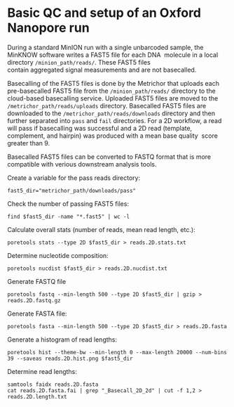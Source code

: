 # Basic QC and setup of an Oxford Nanopore run

During a standard MinION run with a single unbarcoded sample, the MinKNOW software writes a FAST5 file for each DNA 
molecule in a local directory `/minion_path/reads/`. These FAST5 files contain aggregated signal measurements and are 
not basecalled.

Basecalling of the FAST5 files is done by the Metrichor that uploads each pre-basecalled FAST5 file from the
`/minion_path/reads/` directory to the cloud-based basecalling service. Uploaded FAST5 files are moved to the 
`/metrichor_path/reads/uploads` directory. Basecalled FAST5 files are downloaded to the `/metrichor_path/reads/downloads` 
directory and then further separated into `pass` and `fail` directories. For a 2D workflow, a read will pass if
basecalling was successful and a 2D read (template, complement, and hairpin) was produced with a mean base quality 
score greater than 9.

Basecalled FAST5 files can be converted to FASTQ format that is more compatible with verious downstream analysis tools.

Create a variable for the pass reads directory:
```
fast5_dir="metrichor_path/downloads/pass"
```

Check the number of passing FAST5 files:
```
find $fast5_dir -name "*.fast5" | wc -l
```

Calculate overall stats (number of reads, mean read length, etc.):
```
poretools stats --type 2D $fast5_dir > reads.2D.stats.txt
```

Determine nucleotide composition:
```
poretools nucdist $fast5_dir > reads.2D.nucdist.txt
```

Generate FASTQ file
```
poretools fastq --min-length 500 --type 2D $fast5_dir | gzip > reads.2D.fastq.gz
```

Generate FASTA file:
```
poretools fasta --min-length 500 --type 2D $fast5_dir > reads.2D.fasta
```

Generate a histogram of read lengths:
```
poretools hist --theme-bw --min-length 0 --max-length 20000 --num-bins 39 --saveas reads.2D.hist.png $fast5_dir
```

Determine read lengths:
```
samtools faidx reads.2D.fasta
cat reads.2D.fasta.fai | grep "_Basecall_2D_2d" | cut -f 1,2 > reads.2D.length.txt
```
